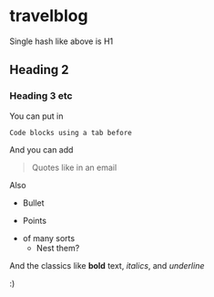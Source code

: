 # travelblog

Single hash like above is H1

## Heading 2

### Heading 3 etc

You can put in

	Code blocks using a tab before
	
And you can add

 > Quotes like
 > in an email
 
Also

 * Bullet
 + Points
 * of many sorts
      - Nest them?

And the classics like **bold** text, *italics*, and _underline_

:)

